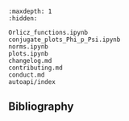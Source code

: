 ```{include} ../README.md
```

```{toctree}
:maxdepth: 1
:hidden:

Orlicz_functions.ipynb
conjugate_plots_Phi_p_Psi.ipynb
norms.ipynb
plots.ipynb
changelog.md
contributing.md
conduct.md
autoapi/index
```

Bibliography
------------

```{bibliography}
```
